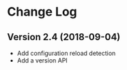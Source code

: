 # Change Log

## Version 2.4 (2018-09-04)

- Add configuration reload detection
- Add a version API


